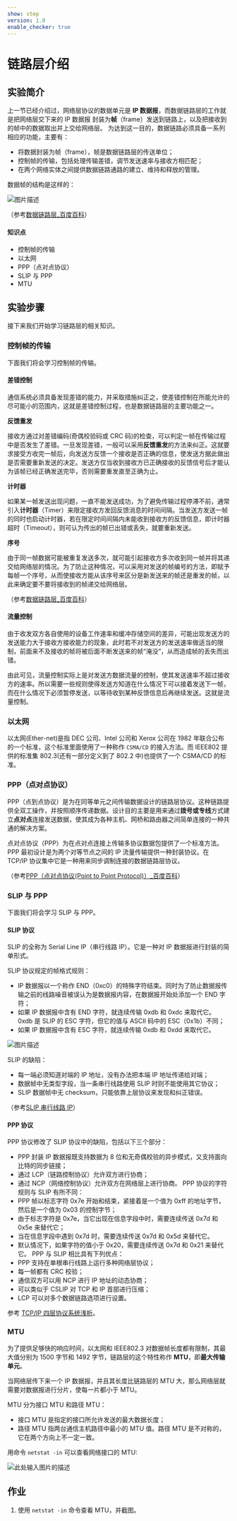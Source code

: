 ```yaml
---
show: step
version: 1.0
enable_checker: true
---
```


# 链路层介绍

## 实验简介

上一节已经介绍过，网络层协议的数据单元是 **IP 数据报**，而数据链路层的工作就是把网络层交下来的 IP 数据报 封装为**帧**（frame）发送到链路上，以及把接收到的帧中的数据取出并上交给网络层。
为达到这一目的，数据链路必须具备一系列相应的功能，主要有：

- 将数据封装为帧（frame），帧是数据链路层的传送单位；
- 控制帧的传输，包括处理传输差错，调节发送速率与接收方相匹配；
- 在两个网络实体之间提供数据链路通路的建立、维持和释放的管理。

数据帧的结构是这样的：

![图片描述](https://dn-simplecloud.shiyanlou.com/uid/8797/1548670989256.png-wm)

（参考[数据链路层\_百度百科](https://baike.baidu.com/item/%E6%95%B0%E6%8D%AE%E9%93%BE%E8%B7%AF%E5%B1%82)）

#### 知识点

- 控制帧的传输
- 以太网
- PPP（点对点协议）
- SLIP 与 PPP
- MTU

## 实验步骤

接下来我们开始学习链路层的相关知识。

### 控制帧的传输

下面我们将会学习控制帧的传输。

#### 差错控制

通信系统必须具备发现差错的能力，并采取措施纠正之，使差错控制在所能允许的尽可能小的范围内，这就是差错控制过程，也是数据链路层的主要功能之一。

**反馈重发**

接收方通过对差错编码(奇偶校验码或 CRC 码)的检查，可以判定一帧在传输过程中是否发生了差错。一旦发现差错，一般可以采用**反馈重发**的方法来纠正。这就要求接受方收完一帧后，向发送方反馈一个接收是否正确的信息，使发送方据此做出是否需要重新发送的决定。发送方仅当收到接收方已正确接收的反馈信号后才能认为该帧已经正确发送完毕，否则需要重发直至正确为止。

**计时器**

如果某一帧发送出现问题，一直不能发送成功，为了避免传输过程停滞不前，通常引入**计时器**（Timer）来限定接收方发回反馈消息的时间间隔。当发送方发送一帧的同时也启动计时器，若在限定时间间隔内未能收到接收方的反馈信息，即计时器超时（Timeout），则可认为传出的帧已出错或丢失，就要重新发送。

**序号**

由于同一帧数据可能被重复发送多次，就可能引起接收方多次收到同一帧并将其递交给网络层的情况。为了防止这种情况，可以采用对发送的帧编号的方法，即赋予每帧一个序号，从而使接收方能从该序号来区分是新发送来的帧还是重发的帧，以此来确定要不要将接收到的帧递交给网络层。

（参考[数据链路层\_百度百科](https://baike.baidu.com/item/%E6%95%B0%E6%8D%AE%E9%93%BE%E8%B7%AF%E5%B1%82/4329290)）

#### 流量控制

由于收发双方各自使用的设备工作速率和缓冲存储空间的差异，可能出现发送方的发送能力大于接收方接收能力的现象，此时若不对发送方的发送速率做适当的限制，前面来不及接收的帧将被后面不断发送来的帧“淹没”，从而造成帧的丢失而出错。

由此可见，流量控制实际上是对发送方数据流量的控制，使其发送速率不超过接收方的速率。所以需要一些规则使得发送方知道在什么情况下可以接着发送下一帧，而在什么情况下必须暂停发送，以等待收到某种反馈信息后再继续发送。这就是流量控制。

### 以太网

以太网(Ether-net)是指 DEC 公司、Intel 公司和 Xerox 公司在 1982 年联合公布的一个标准，这个标准里面使用了一种称作 `CSMA/CD` 的接入方法。而 IEEE802 提供的标准集 802.3(还有一部分定义到了 802.2 中)也提供了一个 CSMA/CD 的标准。

### PPP（点对点协议）

PPP（点到点协议）是为在同等单元之间传输数据设计的链路层协议。这种链路提供全双工操作，并按照顺序传递数据。设计目的主要是用来通过**拨号或专线**方式建立**点对点**连接发送数据，使其成为各种主机、网桥和路由器之间简单连接的一种共通的解决方案。

点对点协议（PPP）为在点对点连接上传输多协议数据包提供了一个标准方法。PPP 最初设计是为两个对等节点之间的 IP 流量传输提供一种封装协议。在 TCP/IP 协议集中它是一种用来同步调制连接的数据链路层协议。

（参考[PPP（点对点协议(Point to Point Protocol)）\_百度百科](https://baike.baidu.com/item/PPP/6660214?fr=aladdin)）

### SLIP 与 PPP

下面我们将会学习 SLIP 与 PPP。

#### SLIP 协议

SLIP 的全称为 Serial Line IP（串行线路 IP）。它是一种对 IP 数据报进行封装的简单形式。

SLIP 协议规定的帧格式规则：

- IP 数据报以一个称作 END（0xc0）的特殊字符结束。同时为了防止数据报传输之前的线路噪音被误认为是数据报内容，在数据报开始处添加一个 END 字符；
- 如果 IP 数据报中含有 END 字符，就连续传输 0xdb 和 0xdc 来取代它。0xdb 是 SLIP 的 ESC 字符，但它的值与 ASCⅡ 码中的 ESC（0x1b）不同；
- 如果 IP 数据报中含有 ESC 字符，就连续传输 0xdb 和 0xdd 来取代它。

![图片描述](https://doc.shiyanlou.com/courses/uid977658-20191011-1570781295832/wm)

SLIP 的缺陷：

- 每一端必须知道对端的 IP 地址，没有办法把本端 IP 地址传递给对端；
- 数据帧中无类型字段，当一条串行线路使用 SLIP 时则不能使用其它协议；
- SLIP 数据帧中无 checksum，只能依靠上层协议来发现和纠正错误。

（参考[SLIP 串行线路 IP](https://wenku.baidu.com/view/bcdfe234a300a6c30c229fe5.html)）

#### PPP 协议

PPP 协议修改了 SLIP 协议中的缺陷，包括以下三个部分：

- PPP 封装 IP 数据报既支持数据为 8 位和无奇偶校验的异步模式，又支持面向比特的同步链接；
- 通过 LCP（链路控制协议）允许双方进行协商；
- 通过 NCP（网络控制协议）允许双方在网络层上进行协商。
  PPP 协议的字符规则与 SLIP 有所不同：
- PPP 帧以标志字符 0x7e 开始和结束，紧接着是一个值为 0xff 的地址字节，然后是一个值为 0x03 的控制字节；
- 由于标志字符是 0x7e，当它出现在信息字段中时，需要连续传送 0x7d 和 0x5e 来替代它；
- 当在信息字段中遇到 0x7d 时，需要连续传送 0x7d 和 0x5d 来替代它。
- 默认情况下，如果字符的值小于 0x20，需要连续传送 0x7d 和 0x21 来替代它。
  PPP 与 SLIP 相比具有下列优点：
- PPP 支持在单根串行线路上运行多种网络层协议；
- 每一帧都有 CRC 校验；
- 通信双方可以用 NCP 进行 IP 地址的动态协商；
- 可以类似于 CSLIP 对 TCP 和 IP 首部进行压缩；
- LCP 可以对多个数据链路选项进行设置。

参考 [TCP/IP 四层协议系统浅析](https://www.2cto.com/kf/201802/722776.html)。

### MTU

为了提供足够快的响应时间，以太网和 IEEE802.3 对数据帧长度都有限制，其最大值分别为 1500 字节和 1492 字节，链路层的这个特性称作 **MTU**，即**最大传输单元**。

当网络层传下来一个 IP 数据报，并且其长度比链路层的 MTU 大，那么网络层就需要对数据报进行分片，使每一片都小于 MTU。

MTU 分为接口 MTU 和路径 MTU：

- 接口 MTU 是指定的接口所允许发送的最大数据长度；
- 路径 MTU 指两台通信主机路径中最小的 MTU 值。路径 MTU 是不对称的，它在两个方向上不一定一致。

用命令 `netstat -in` 可以查看网络接口的 MTU:

![此处输入图片的描述](https://doc.shiyanlou.com/courses/98/923797/1da91aa22905052340d5856d3b96613c-0/wm)

## 作业

1. 使用 `netstat -in` 命令查看 MTU，并截图。
